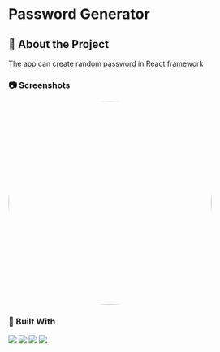 # Password Generator

## :star2: About the Project

The app can create random password in React framework  <br>

### :camera: Screenshots

<img src="https://user-images.githubusercontent.com/99056343/217697265-78373f15-afa1-44b7-9aa5-d7162797bda3.gif" align='center' width='400px' height='400px' class='img-border'>


### 🔨 Built With

<p align="left"> 
  <img src="https://img.shields.io/badge/React-20232A?style=for-the-badge&logo=react&logoColor=61DAFB">
  <img src="https://img.shields.io/badge/JavaScript-323330?style=for-the-badge&logo=javascript&logoColor=F7DF1E"> 
  <img src="https://img.shields.io/badge/styled--components-DB7093?style=for-the-badge&logo=styled-components&logoColor=white"> 
  <img src="https://img.shields.io/badge/Vercel-000000?style=for-the-badge&logo=vercel&logoColor=white"> 
</p>


<style>
  .img-border {
    border-radius:50%
  }
</style>